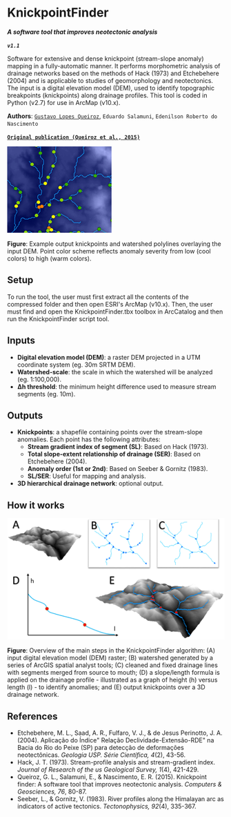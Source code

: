 # KnickpointFinder 
***A software tool that improves neotectonic analysis***

***`v1.1`***

Software for extensive and dense knickpoint (stream-slope anomaly) mapping in a fully-automatic manner. It performs morphometric analysis of drainage networks based on the methods of Hack (1973) and Etchebehere (2004) and is applicable to studies of geomorphology and neotectonics. The input is a digital elevation model (DEM), used to identify topographic breakpoints (knickpoints) along drainage profiles. This tool is coded in Python (v2.7) for use in ArcMap (v10.x).

**Authors**: [`Gustavo Lopes Queiroz`](http://guslq.com/), `Eduardo Salamuni`, `Edenilson Roberto do Nascimento`

[**`Original publication (Queiroz et al., 2015)`**](https://doi.org/10.1016/j.cageo.2014.11.004)

![KnickpointFinder illustration](Figures/map_example.png)

**Figure**: Example output knickpoints and watershed polylines overlaying the input DEM. Point color scheme reflects anomaly severity from low (cool colors) to high (warm colors).


## Setup
To run the tool, the user must first extract all the contents of the compressed folder and then open ESRI's ArcMap (v10.x). Then, the user must find and open the KnickpointFinder.tbx toolbox in ArcCatalog and then run the KnickpointFinder script tool.


## Inputs
* **Digital elevation model (DEM)**: a raster DEM projected in a UTM coordinate system (eg. 30m SRTM DEM).
* **Watershed-scale**: the scale in which the watershed will be analyzed (eg. 1:100,000).
* **Δh threshold**: the minimum height difference used to measure stream segments (eg. 10m).


## Outputs
* **Knickpoints**: a shapefile containing points over the stream-slope anomalies. Each point has the following attributes:
  * **Stream gradient index of segment (SL)**: Based on Hack (1973).
  * **Total slope-extent relationship of drainage (SER)**: Based on Etchebehere (2004).
  * **Anomaly order (1st or 2nd)**: Based on Seeber & Gornitz (1983).
  * **SL/SER**: Useful for mapping and analysis.
* **3D hierarchical drainage network**: optional output.


## How it works
![KnickpointFinder algorithm overview](Figures/algorithm_overview.png)

**Figure**: Overview of the main steps in the KnickpointFinder algorithm: (A) input digital elevation model (DEM) raster; (B) watershed generated by a series of ArcGIS spatial analyst tools; (C) cleaned and fixed drainage lines with segments merged from source to mouth; (D) a slope/length formula is applied on the drainage profile - illustrated as a graph of height (h) versus length (l) - to identify anomalies; and (E) output knickpoints over a 3D drainage network.

## References
* Etchebehere, M. L., Saad, A. R., Fulfaro, V. J., & de Jesus Perinotto, J. A. (2004). Aplicação do Índice" Relação Declividade-Extensão-RDE" na Bacia do Rio do Peixe (SP) para detecção de deformações neotectônicas. *Geologia USP. Série Científica, 4*(2), 43-56.
* Hack, J. T. (1973). Stream-profile analysis and stream-gradient index. *Journal of Research of the us Geological Survey, 1*(4), 421-429.
* Queiroz, G. L., Salamuni, E., & Nascimento, E. R. (2015). Knickpoint finder: A software tool that improves neotectonic analysis. *Computers & Geosciences, 76*, 80-87.
* Seeber, L., & Gornitz, V. (1983). River profiles along the Himalayan arc as indicators of active tectonics. *Tectonophysics, 92*(4), 335-367.


